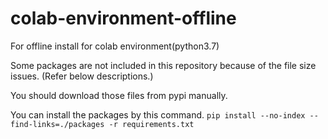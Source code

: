 # colab-environment-offline
For offline install for colab environment(python3.7)

Some packages are not included in this repository because of the file size issues.
(Refer below descriptions.)

You should download those files from pypi manually.

You can install the packages by this command.
`pip install --no-index --find-links=./packages -r requirements.txt`
